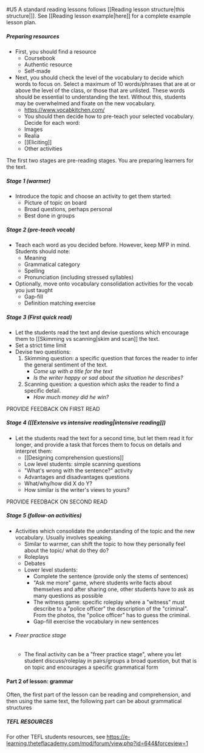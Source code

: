 #U5
A standard reading lessons follows [[Reading lesson structure|this structure|]]. See [[Reading lesson example|here]] for a complete example lesson plan.
##### Preparing resources
- First, you should find a resource 
	- Coursebook
	- Authentic resource
	- Self-made
- Next, you should check the level of the vocabulary to decide which words to focus on. Select a maximum of 10 words/phrases that are at or above the level of the class, or those that are unlisted. These words should be essential to understanding the text. Without this, students may be overwhelmed and fixate on the new vocabulary.
	- https://www.vocabkitchen.com/
	- You should then decide how to pre-teach your selected vocabulary. Decide for each word:
	- Images
	- Realia
	- [[Eliciting]]
	- Other activities

The first two stages are pre-reading stages. You are preparing learners for the text.

##### Stage 1 (warmer)
- Introduce the topic and choose an activity to get them started:
	- Picture of topic on board
	- Broad questions, perhaps personal
	- Best done in groups

##### Stage 2 (pre-teach vocab)
- Teach each word as you decided before. However, keep MFP in mind. Students should note:
	- Meaning
	- Grammatical category
	- Spelling
	- Pronunciation (including stressed syllables)
- Optionally, move onto vocabulary consolidation activities for the vocab you just taught
	- Gap-fill
	- Definition matching exercise

##### Stage 3 (First quick read)
- Let the students read the text and devise questions which encourage them to [[Skimming vs scanning|skim and scan]] the text. 
- Set a strict time limit
- Devise two questions:
	1. Skimming question: a specific question that forces the reader to infer the general sentiment of the text. 
		- *Come up with a title for the text*
		- *Is the writer happy or sad about the situation he describes?*
	2. Scanning question: a question which asks the reader to find a specific detail. 
		- *How much money did he win?*

PROVIDE FEEDBACK ON FIRST READ

##### Stage 4 ([[Extensive vs intensive reading|intensive reading]])
- Let the students read the text for a second time, but let them read it for longer, and provide a task that forces them to focus on details and interpret them:
	- [[Designing comprehension questions]]
	- Low level students: simple scanning questions
	- "What's wrong with the sentence?" activity
	- Advantages and disadvantages questions
	- What/why/how did X do Y?
	- How similar is the writer's views to yours?

PROVIDE FEEDBACK ON SECOND READ

##### Stage 5 (follow-on activities)
- Activities which consolidate the understanding of the topic and the new vocabulary. Usually involves speaking.
	- Similar to warmer, can shift the topic to how they personally feel about the topic/ what do they do?
	- Roleplays
	- Debates
	- Lower level students:
		- Complete the sentence (provide only the stems of sentences)
		- "Ask me more" game, where students write facts about themselves and after sharing one, other students have to ask as many questions as possible
		- The witness game: specific roleplay where a "witness" must describe to a "police officer" the description of the "criminal". From the photos, the "police officer" has to guess the criminal.
		- Gap-fill exercise the vocabulary in new sentences
- ###### Freer practice stage
	- The final activity can be a "freer practice stage", where you let student discuss/roleplay in pairs/groups a broad question, but that is on topic and encourages a specific grammatical form

#### Part 2 of lesson: grammar
Often, the first part of the lesson can be reading and comprehension, and then using the same text, the following part can be about grammatical structures

##### TEFL RESOURCES
For other TEFL students resources, see https://e-learning.theteflacademy.com/mod/forum/view.php?id=644&forceview=1
